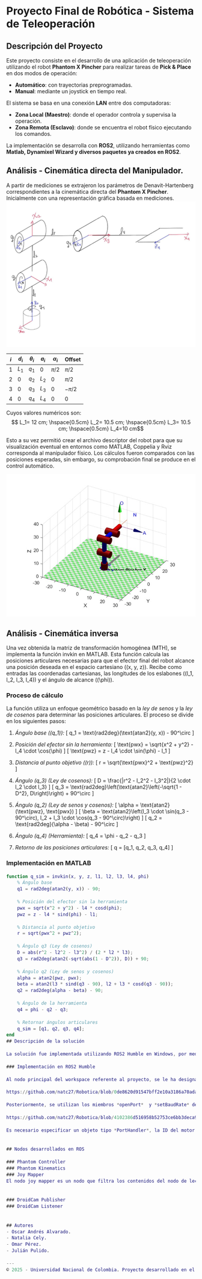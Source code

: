 # Proyecto Final de Robótica - Sistema de Teleoperación

## Descripción del Proyecto
Este proyecto consiste en el desarrollo de una aplicación de teleoperación utilizando el robot **Phantom X Pincher** para realizar tareas de **Pick & Place** en dos modos de operación: 
- **Automático**: con trayectorias preprogramadas.
- **Manual**: mediante un joystick en tiempo real.

El sistema se basa en una conexión **LAN** entre dos computadoras:
- **Zona Local (Maestro)**: donde el operador controla y supervisa la operación.
- **Zona Remota (Esclavo)**: donde se encuentra el robot físico ejecutando los comandos.

La implementación se desarrolla con **ROS2**, utilizando herramientas como **Matlab, Dynamixel Wizard y diversos paquetes ya creados en ROS2**.

## Análisis - Cinemática directa del Manipulador.
A partir de mediciones se extrajeron los parámetros de Denavit-Hartenberg correspondientes a la cinemática directa del **Phantom X Pincher**. Inicialmente con una representación gráfica basada en mediciones.
![Cinemática Directa](Multimedia/CD-Phantom.jpg)

| $i$ | $d_i$ | $\theta_i$ | $a_i$ | $\alpha_i$ | Offset |
|---|---|---|---|---|---|
| 1 | $L_1$ | $q_1$ | $0$ | $\pi/2$ | $\pi/2$ |
| 2 | $0$ | $q_2$ | $L_2$ | $0$ | $\pi/2$ |
| 3 | $0$ | $q_3$ | $L_3$ | $0$ | $-\pi/2$ |
| 4 | $0$ | $q_4$ | $L_4$ | $0$ | $0$ |

Cuyos valores numéricos son:
$$ L_1= 12 cm; \hspace{0.5cm} L_2= 10.5 cm; \hspace{0.5cm} L_3= 10.5 cm; \hspace{0.5cm} L_4=10 cm$$

Esto a su vez permitió crear el archivo descriptor del robot para que su visualización eventual en entornos como MATLAB, Coppelia y Rviz corresponda al manipulador físico. Los cálculos fueron comparados con las posiciones esperadas, sin embargo, su comprobación final se produce en el control automático.

![Visualización en MATLAB](Multimedia/vis-matlab.jpg)

## Análisis - Cinemática inversa

Una vez obtenida la matriz de transformación homogénea (MTH), se implementa la función invkin en MATLAB. Esta función calcula las posiciones articulares necesarias para que el efector final del robot alcance una posición deseada en el espacio cartesiano \((x, y, z)\). Recibe como entradas las coordenadas cartesianas, las longitudes de los eslabones (\(l_1, l_2, l_3, l_4\)) y el ángulo de alcance (\(\phi\)).

### Proceso de cálculo

La función utiliza un enfoque geométrico basado en la *ley de senos* y la *ley de cosenos* para determinar las posiciones articulares. El proceso se divide en los siguientes pasos:

1. *Ángulo base (\(q_1\)):*
   \[
   q_1 = \text{rad2deg}(\text{atan2}(y, x)) - 90^\circ
   \]

2. *Posición del efector sin la herramienta:*
   \[
   \text{pwx} = \sqrt{x^2 + y^2} - l_4 \cdot \cos(\phi)
   \]
   \[
   \text{pwz} = z - l_4 \cdot \sin(\phi) - l_1
   \]

3. *Distancia al punto objetivo (\(r\)):*
   \[
   r = \sqrt{\text{pwx}^2 + \text{pwz}^2}
   \]

4. *Ángulo \(q_3\) (Ley de cosenos):*
   \[
   D = \frac{|r^2 - l_2^2 - l_3^2|}{2 \cdot l_2 \cdot l_3}
   \]
   \[
   q_3 = \text{rad2deg}\left(\text{atan2}\left(-\sqrt{1 - D^2}, D\right)\right) + 90^\circ
   \]

5. *Ángulo \(q_2\) (Ley de senos y cosenos):*
   \[
   \alpha = \text{atan2}(\text{pwz}, \text{pwx})
   \]
   \[
   \beta = \text{atan2}\left(l_3 \cdot \sin(q_3 - 90^\circ), l_2 + l_3 \cdot \cos(q_3 - 90^\circ)\right)
   \]
   \[
   q_2 = \text{rad2deg}(\alpha - \beta) - 90^\circ
   \]

6. *Ángulo \(q_4\) (Herramienta):*
   \[
   q_4 = \phi - q_2 - q_3
   \]

7. *Retorno de las posiciones articulares:*
   \[
   q = [q_1, q_2, q_3, q_4]
   \]

### Implementación en MATLAB

```matlab
function q_sim = invkin(x, y, z, l1, l2, l3, l4, phi)
    % Ángulo base
    q1 = rad2deg(atan2(y, x)) - 90;

    % Posición del efector sin la herramienta
    pwx = sqrt(x^2 + y^2) - l4 * cosd(phi);  
    pwz = z - l4 * sind(phi) - l1;  

    % Distancia al punto objetivo
    r = sqrt(pwx^2 + pwz^2);

    % Ángulo q3 (Ley de cosenos)
    D = abs(r^2 - l2^2 - l3^2) / (2 * l2 * l3);
    q3 = rad2deg(atan2(-sqrt(abs(1 - D^2)), D)) + 90;  

    % Ángulo q2 (Ley de senos y cosenos)
    alpha = atan2(pwz, pwx);
    beta = atan2(l3 * sind(q3 - 90), l2 + l3 * cosd(q3 - 90));
    q2 = rad2deg(alpha - beta) - 90;

    % Ángulo de la herramienta
    q4 = phi - q2 - q3;

    % Retornar ángulos articulares
    q_sim = [q1, q2, q3, q4];
end
## Descripción de la solución

La solución fue implementada utilizando ROS2 Humble en Windows, por medio de RoboStack. Previo a la programación, se estudiaron los registros que poseen los servos AX-12A, que son lo utilizados por el robot PincherX-100. Dichos registro se pueden consutal en la tabla de control, que se encuentra en la [página web](https://emanual.robotis.com/docs/en/dxl/ax/ax-12a/#control-table-data-address) del fabricante, y permiten leer y escribir sobre los registros de los dispositivos. Adicionalmente, se utilizó el software Dynamixel Wizard 2, para verificar el estado de los motores.

### Implementación en ROS2 Humble

Al nodo principal del workspace referente al proyecto, se le ha designado el nombre de *phantom_controller* y fue implementado con *ament_python* con el fin de realizar la implementación del controlador en Python. Éste se encarga de comunicarse con los servos, realizando funciones como la activación de torques y la fijación de tanto posiciones como velocidades objetivo. Para ello, se ha importado la libería *dynamixel_sdk* en el archivo correspondiente al nodo. Para comenzar con la configuración de los motores, se instancian dos objetos con clases *PortHandler* y *PacketHandler*, las cuales se encargan de el manejo del puerto en donde esté conectado el conversor U2D2 y de la lectura y escritura de paquetes, respectivamente. 

https://github.com/natc27/Robotica/blob/0de8620d91547bff2e10a3186a70adac67408662/Project/Phantom_ws/src/phantom_controller/phantom_controller/phantom_controller.py#L49-L51

Posteriormente, se utilizan los miembros *openPort*  y *setBaudRate* del objeto *portHandle* para abrir el puerto y fijar la tasa de baudios correspondiente. Para leer datos de los registros, se utiliza la función el miembro *read2ByteTxRx* (o *read4ByteTxRx*, dependiendo del tipo de dato que almacena el registro) del objeto *packetHandler*.

https://github.com/natc27/Robotica/blob/4102386d516958b52753ce6bb3deca950aa36fa6/Project/Phantom_ws/src/phantom_controller/phantom_controller/phantom_controller.py#L167-L173

Es necesario especificar un objeto tipo *PortHandler*, la ID del motor cuyo registro va a ser accedido y la dirección del registro. En este caso, se debe llamar a la función iterativamente para leer las posiciones de todos los motores y almacenarlas en un arreglo.


## Nodos desarrollados en ROS

### Phantom Controller
### Phantom Kinematics
### Joy Mapper
El nodo joy mapper es un nodo que filtra los contenidos del nodo de lectura Joy. El desarrollo se enfoco para el uso de un mando de DualShock4 de PlayStation 4, pero es posible adaptarlo para otros controladores que hagan uso de joysticks.


### DroidCam Publisher
### DroidCam Listener


## Autores
- Oscar Andrés Alvarado.
- Natalia Cely.
- Omar Pérez.
- Julián Pulido.

---
© 2025 - Universidad Nacional de Colombia. Proyecto desarrollado en el curso de Robótica 2024-II.
